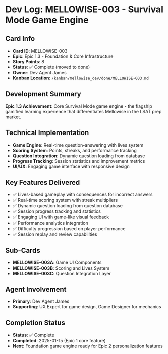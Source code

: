 # Dev Log: MELLOWISE-003 - Survival Mode Game Engine

## Card Info
- **Card ID**: MELLOWISE-003
- **Epic**: Epic 1.3 - Foundation & Core Infrastructure
- **Story Points**: 8
- **Status**: ✅ Complete (moved to done)
- **Owner**: Dev Agent James
- **Kanban Location**: `/kanban/mellowise_dev/done/MELLOWISE-003.md`

## Development Summary
**Epic 1.3 Achievement**: Core Survival Mode game engine - the flagship gamified learning experience that differentiates Mellowise in the LSAT prep market.

## Technical Implementation
- **Game Engine**: Real-time question-answering with lives system
- **Scoring System**: Points, streaks, and performance tracking
- **Question Integration**: Dynamic question loading from database
- **Progress Tracking**: Session statistics and improvement metrics
- **UI/UX**: Engaging game interface with responsive design

## Key Features Delivered
- ✅ Lives-based gameplay with consequences for incorrect answers
- ✅ Real-time scoring system with streak multipliers
- ✅ Dynamic question loading from question database
- ✅ Session progress tracking and statistics
- ✅ Engaging UI with game-like visual feedback
- ✅ Performance analytics integration
- ✅ Difficulty progression based on player performance
- ✅ Session replay and review capabilities

## Sub-Cards
- **MELLOWISE-003A**: Game UI Components
- **MELLOWISE-003B**: Scoring and Lives System
- **MELLOWISE-003C**: Question Integration Layer

## Agent Involvement
- **Primary**: Dev Agent James
- **Supporting**: UX Expert for game design, Game Designer for mechanics

## Completion Status
- **Status**: ✅ Complete
- **Completed**: 2025-01-15 (Epic 1 core feature)
- **Next**: Foundation game engine ready for Epic 2 personalization features